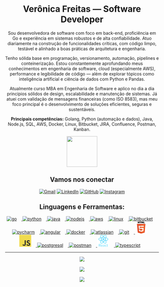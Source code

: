<div align="center">


<h1 align="center">Verônica Freitas — Software Developer</h1>

<p align="center">
Sou desenvolvedora de software com foco em back-end, proficiência em Go e experiência em sistemas robustos e de alta confiabilidade. Atuo diariamente na construção de funcionalidades críticas, com código limpo, testável e alinhado a boas práticas de arquitetura e engenharia.
</p>

<p align="center">
Tenho sólida base em programação, versionamento, automação, pipelines e conteinerização. Estou constantemente aprofundando meus conhecimentos em engenharia de software, cloud (especialmente AWS), performance e legibilidade de código — além de explorar tópicos como inteligência artificial e ciência de dados com Python e Pandas.
</p>

<p align="center">
Atualmente curso MBA em Engenharia de Software e aplico no dia a dia princípios sólidos de design, escalabilidade e manutenção de sistemas. Já atuei com validação de mensagens financeiras (como ISO 8583), mas meu foco principal é o desenvolvimento de soluções eficientes, seguras e sustentáveis.
</p>

<p align="center">
<strong>Principais competências:</strong> Golang, Python (automação e dados), Java, Node.js, SQL, AWS, Docker, Linux, Bitbucket, JIRA, Confluence, Postman, Kanban.
</p>

<img align="center" src="https://github.com/verofreitt/verofreitt/assets/113372101/ed1d1653-a6f0-4ec6-b7d1-6cf20e6d0d7b" width="100" height="100">


<h2 align="center">Vamos nos conectar</h2>

<p align="center">
	<a href="mailto:verofreitt@gmail.com"><img src="https://img.icons8.com/bubbles/50/000000/gmail.png" title='Gmail' alt="Gmail"/></a>
	<a href="https://www.linkedin.com/in/verofreitt/"><img src="https://img.icons8.com/bubbles/50/000000/linkedin.png" title='LinkedIn' alt="LinkedIn"/></a>
  <a href="https://github.com/verofreitt"><img src="https://img.icons8.com/bubbles/50/000000/github.png" title='GitHub' alt="GitHub"/></a>
	<a href="https://www.instagram.com/verofreitt/"><img src="https://img.icons8.com/bubbles/50/000000/instagram.png" alt="Instagram"/></a>
	
</p>

<h2 align="center">Linguagens e Ferramentas:</h2>
<p align="center">
<a href="https://go.dev/" target="_blank" rel="noreferrer"> <img src="https://icongr.am/devicon/go-original.svg" alt="go" width="40" height="40" style="margin-right: 15px;"/> </a>
<a href="https://www.python.org/" target="_blank" rel="noreferrer"> <img src="https://icongr.am/devicon/python-original.svg" alt="python" width="40" height="40" style="margin-right: 15px;"/> </a>
<a href="https://docs.oracle.com/en/java/"> <img src="https://icongr.am/devicon/java-original.svg" alt="java" width="40" height="40" style="margin-right: 15px;"/> </a> 
<a href="https://nodejs.org" target="_blank" rel="noreferrer"> <img src="https://icongr.am/devicon/nodejs-original.svg" alt="nodejs" width="40" height="40" style="margin-right: 15px;"/> </a>
<a href="https://aws.amazon.com/" target="_blank" rel="noreferrer"> <img src="https://icongr.am/devicon/amazonwebservices-original.svg" alt="aws" width="40" height="40" style="margin-right: 15px;"/> </a>
<a href="https://www.linux.org/" target="_blank" rel="noreferrer"> <img src="https://icongr.am/devicon/linux-original.svg" alt="linux" width="40" height="40" style="margin-right: 15px;"/> </a>
<a href="https://bitbucket.org/" target="_blank" rel="noreferrer"> <img src="https://icongr.am/devicon/bitbucket-original.svg" alt="bitbucket" width="40" height="40" style="margin-right: 15px;"/> </a>
<a href="https://www.jetbrains.com/pycharm/" target="_blank" rel="noreferrer"> <img src="https://icongr.am/devicon/pycharm-original.svg" alt="pycharm" width="40" height="40" style="margin-right: 15px;"/> </a>
<a href="https://angular.io" target="_blank" rel="noreferrer"> <img src="https://angular.io/assets/images/logos/angular/angular.svg" alt="angular" width="40" height="40" style="margin-right: 15px;"/> </a>
<a href="https://www.docker.com/" target="_blank" rel="noreferrer"> <img src="https://icongr.am/devicon/docker-original.svg" alt="docker" width="40" height="40" style="margin-right: 15px;"/> </a>
<a href="https://www.atlassian.com" target="_blank" rel="noreferrer"> <img src="https://icongr.am/devicon/confluence-original.svg" alt="atlassian" width="40" height="40" style="margin-right: 15px;"/> </a>
<a href="https://git-scm.com/" target="_blank" rel="noreferrer"> <img src="https://www.vectorlogo.zone/logos/git-scm/git-scm-icon.svg" alt="git" width="40" height="40" style="margin-right: 15px;"/> </a> 
<a href="https://www.w3.org/html/" target="_blank" rel="noreferrer"> <img src="https://raw.githubusercontent.com/devicons/devicon/master/icons/html5/html5-original-wordmark.svg" alt="html5" width="40" height="40" style="margin-right: 15px;"/> </a> 
<a href="https://developer.mozilla.org/en-US/docs/Web/JavaScript" target="_blank" rel="noreferrer"> <img src="https://raw.githubusercontent.com/devicons/devicon/master/icons/javascript/javascript-original.svg" alt="javascript" width="40" height="40" style="margin-right: 15px;"/> </a> 
<a href="https:" target="_blank" rel="noreferrer"> <img src="https://icongr.am/devicon/postgresql-original.svg" alt="postgresql" width="40" height="40" style="margin-right: 15px;"/> </a>
<a href="https://postman.com" target="_blank" rel="noreferrer"> <img src="https://www.vectorlogo.zone/logos/getpostman/getpostman-icon.svg" alt="postman" width="40" height="40" style="margin-right: 15px;"/> </a>
<a href="https://reactjs.org/" target="_blank" rel="noreferrer"> <img src="https://raw.githubusercontent.com/devicons/devicon/master/icons/react/react-original-wordmark.svg" alt="react" width="40" height="40" style="margin-right: 15px;"/> </a>
<a href="https://www.typescriptlang.org/" target="_blank" rel="noreferrer"> <img src="https://icongr.am/devicon/typescript-plain.svg" alt="typescript" width="40" height="40" style="margin-right: 15px;"/> </a>
</p>

-------



![](https://komarev.com/ghpvc/?username=verofreitt)

![](https://github-readme-stats.vercel.app/api?username=verofreitt&theme=tokyonight&show_icons=true&count_private=true&include_all_commits=true)

![](http://github-readme-streak-stats.herokuapp.com?user=verofreitt&theme=tokyonight&count_private=true&include_all_commits=true)



<div>
